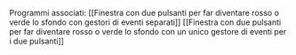 Programmi associati:
	[[Finestra con due pulsanti per far diventare rosso o verde lo sfondo con gestori di eventi separati]]
	[[Finestra con due pulsanti per far diventare rosso o verde lo sfondo con un unico gestore di eventi per i due pulsanti]]
	